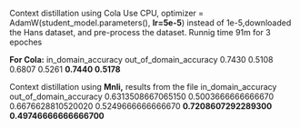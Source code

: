 Context distillation using Cola
Use CPU, optimizer = AdamW(student_model.parameters(), **lr=5e-5**) instead of 1e-5,downloaded the Hans dataset, and pre-process the dataset.
Runnig time 91m for 3 epoches

**For Cola:**
in_domain_accuracy	out_of_domain_accuracy
0.7430	0.5108
0.6807	0.5261
**0.7440	0.5178**

Context distillation using **Mnli,** results from the file
in_domain_accuracy	out_of_domain_accuracy
0.6313508667065150	0.5003666666666670
0.6676628810520020	0.5249666666666670
**0.7208607292289300	0.49746666666666700**

